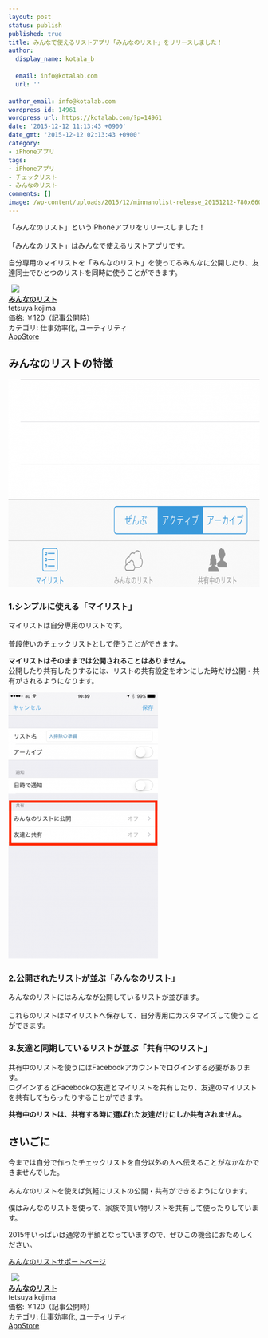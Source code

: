 ```yaml
---
layout: post
status: publish
published: true
title: みんなで使えるリストアプリ「みんなのリスト」をリリースしました！
author:
  display_name: kotala_b

  email: info@kotalab.com
  url: ''

author_email: info@kotalab.com
wordpress_id: 14961
wordpress_url: https://kotalab.com/?p=14961
date: '2015-12-12 11:13:43 +0900'
date_gmt: '2015-12-12 02:13:43 +0900'
category:
- iPhoneアプリ
tags:
- iPhoneアプリ
- チェックリスト
- みんなのリスト
comments: []
image: /wp-content/uploads/2015/12/minnanolist-release_20151212-780x660.jpg
---
```

<p>「みんなのリスト」というiPhoneアプリをリリースしました！<br><br />
「みんなのリスト」はみんなで使えるリストアプリです。</p>
<p>自分専用のマイリストを「みんなのリスト」を使ってるみんなに公開したり、友達同士でひとつのリストを同時に使うことができます。</p>
<div class="applink">
<div class="applinkimg"><a href="https://itunes.apple.com/jp/app/minnanorisuto/id1065194661?mt=8&uo=4&at=10l4yU" rel="nofollow" target="_blank"><img hspace="6" src="http://is3.mzstatic.com/image/thumb/Purple69/v4/6f/37/e6/6f37e649-9e34-aeff-6a27-895cb50327a2/source/100x100bb.jpg" width="80" /></a></div>
<div class="applinktext">
<div class="applinktitle"><strong><a href="https://itunes.apple.com/jp/app/minnanorisuto/id1065194661?mt=8&uo=4&at=10l4yU" rel="nofollow" target="_blank">みんなのリスト</a></strong></div>
<div class="applinkinfo">tetsuya kojima</div>
<div class="applinkinfo">価格: ￥120（記事公開時）</div>
<div class="applinkinfo">カテゴリ: 仕事効率化, ユーティリティ</div>
</div>
<div class="clear"></div>
<div class="appstorelink"><a href="https://itunes.apple.com/jp/app/minnanorisuto/id1065194661?mt=8&uo=4&at=10l4yU" rel="nofollow" target="_blank">AppStore</a></div>
</div>
<!--more-->
<h2>みんなのリストの特徴</h2>
<p><img src="/wp-content/uploads/2015/12/minnanolist-release_20151212_01-780x416.png" alt="minnanolist-release_20151212_01" width="780" height="416" class="aligncenter size-large wp-image-14965" /></p>
<h3>1.シンプルに使える「マイリスト」</h3>
<p>マイリストは自分専用のリストです。<br><br />
普段使いのチェックリストとして使うことができます。</p>
<p><strong>マイリストはそのままでは公開されることはありません。</strong><br />
公開したり共有したりするには、リストの共有設定をオンにした時だけ公開・共有がされるようになります。</p>
<p><img src="/wp-content/uploads/2015/12/minnanolist-release_20151212_02-300x533.png" alt="minnanolist-release_20151212_02" width="300" height="533" class="aligncenter size-medium wp-image-14966" /></p>
<h3>2.公開されたリストが並ぶ「みんなのリスト」</h3>
<p>みんなのリストにはみんなが公開しているリストが並びます。<br><br />
これらのリストはマイリストへ保存して、自分専用にカスタマイズして使うことができます。</p>
<h3>3.友達と同期しているリストが並ぶ「共有中のリスト」</h3>
<p>共有中のリストを使うにはFacebookアカウントでログインする必要があります。<br />
ログインするとFacebookの友達とマイリストを共有したり、友達のマイリストを共有してもらったりすることができます。</p>
<p><strong>共有中のリストは、共有する時に選ばれた友達だけにしか共有されません。</strong></p>
<h2>さいごに</h2>
<p>今までは自分で作ったチェックリストを自分以外の人へ伝えることがなかなかできませんでした。<br><br />
みんなのリストを使えば気軽にリストの公開・共有ができるようになります。  </p>
<p>僕はみんなのリストを使って、家族で買い物リストを共有して使ったりしています。</p>
<p>2015年いっぱいは通常の半額となっていますので、ぜひこの機会におためしください。</p>
<p><a href="https://minnanolist.herokuapp.com" target="_blank">みんなのリストサポートページ</a></p>
<div class="applink">
<div class="applinkimg"><a href="https://itunes.apple.com/jp/app/minnanorisuto/id1065194661?mt=8&uo=4&at=10l4yU" rel="nofollow" target="_blank"><img hspace="6" src="http://is3.mzstatic.com/image/thumb/Purple69/v4/6f/37/e6/6f37e649-9e34-aeff-6a27-895cb50327a2/source/100x100bb.jpg" width="80" /></a></div>
<div class="applinktext">
<div class="applinktitle"><strong><a href="https://itunes.apple.com/jp/app/minnanorisuto/id1065194661?mt=8&uo=4&at=10l4yU" rel="nofollow" target="_blank">みんなのリスト</a></strong></div>
<div class="applinkinfo">tetsuya kojima</div>
<div class="applinkinfo">価格: ￥120（記事公開時）</div>
<div class="applinkinfo">カテゴリ: 仕事効率化, ユーティリティ</div>
</div>
<div class="clear"></div>
<div class="appstorelink"><a href="https://itunes.apple.com/jp/app/minnanorisuto/id1065194661?mt=8&uo=4&at=10l4yU" rel="nofollow" target="_blank">AppStore</a></div>
</div>
